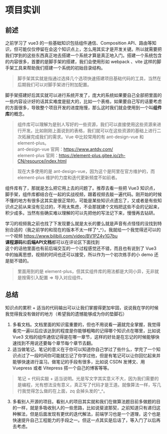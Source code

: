 # 项目实训

## 前述

之前学习了 vue3 的一些基础知识包括组件通信、Composition API、路由等知识，但可能仅仅停留在会这个知识点上，怎么用其实才是开发关键。所以就需要把我们学到的这些东西真正地去搭建一个系统才算是真正地入门。搭建一个系统包含的内容很多，首要的是脚手架的搭建，我们会使用形如 webpack 、vite 这样的脚手架工具来帮助我们搭建一个系统的初始目录结构。

> 脚手架其实就是指通过选择几个选项快速搭建项目基础代码的工具，当然在后期我们可以对脚手架进行附加配置。  

脚手架搭建好后其实就可以进行系统开发了，庞大的系统如果要自己全部把里面的一些内容设计好的话其实难度是挺大的，比如一个表格，如果要自己写的话要考虑的方面很多，导致整个项目开发的进度拖慢，那么这时我们就会使用到一个叫**组件库**的概念。 

> 组件库可以理解为是别人写好的一些资源，我们可以直接使用这些资源来进行开发。比如刚刚上面说到的表格，我们就可以在这些资源的基础上进行二次拓展完成我们的需求。Vue 中比较常用的有 ant-design-vue 和 element-plus。  
> ant-design-vue 官网：https://www.antdv.com/  
> element-plus 官网：https://element-plus.gitee.io/zh-CN/resource/index.html  

> 现在大多使用的是 ant-design-vue，因为这个是阿里在官方维护的，而 element-plus 维护的力度和迭代更新频度不如前者。

组件库有了，那就是怎么把它用上去的问题了。推荐去看一些把 Vue3 知识点，脚手架，组件库都结合在一起的实战视频，跟着视频去敲一遍代码。刚开始的时候不懂的地方有很多这其实是很正常的，可能是某些知识点遗忘了，又或者是有些知识点之前从来没有见过的，不用太焦虑，不会那就建个文档把这些不会的记起来，积少成多。当然有些确实难以理解的可以先把他的写法记下来，慢慢再去钻研。

学习的视频我之前也找了下发现要么就是太长的要么就是声音有点怪怪的没找到特别合适的（我之前学的和现在的版本不太一样了^_^）。我就给一个我觉得还可以的一个视频 https://www.bilibili.com/video/BV1PZ4y1G7bu   
**课程源码**和**后端API文档**都可以在评论区下面找到  
这个的话他里面也有前后端交互的一个过程感觉还不错，而且也有说到了 Vue3 中的抽离思想，视频的时间也还可以接受，所以作为一个初次练手的小 demo 还是挺不错的。  

> 里面用到的是 element-plus，但其实组件库的用法都是大同小异，无非就是按需引入配置 => 导入对应组件。

## 总结

知识点的累积 + 适当的代码输出可以让我们掌握得更加牢固，说说我在学的时候我觉得我没有做好的地方（希望我的遗憾能够成为你的垫脚石）  

1. 多看文档。文档里面的知识蛮重要的，但也不用说看一遍就完全掌握，我觉得看完一遍以后应该达到的程度是你能够粗略的记得哪个知识点在哪里，比如说 Vue3 文档的组件通信记得是在哪一章节，这样的好处是在忘记的时候能够快速找到不用说还要每个章节每个章节去翻。
2. 适当做笔记。笔记的意义在于你可以知道你自己学过了些什么，学完了一个知识点过了一段时间你可能就忘记了你学过他，但是有笔记可以让你回忆起来并能够快速进行温习。做笔记的手段有很多，比如说 CSDN 发博文、用 Vuepress 或者 Vitepress 搭一个自己的博客等等。
   
> 笔记 = 代码实敲 + 适当说明。光是写文字其实意义不大，因为我们需要的是编程，光有想法没有意义，真正写了代码才是王道。就像算法一样，写几行我觉得怎么做的在上面，zq 会掉头发的^_^。


3. 多看别人开源的项目。看别人的项目其实就和我们在做算法题目前多做题的目的一样，就是多吸收别人的一些思路，比如说斐波那契，之前知道只有递归这种解法，但是后面发现有更优的迭代解法，前端学习也是一个道理，这个也是快速提升自己工程能力的手段之一。但这一点其实是后话了，等入门了以后再去考虑。
